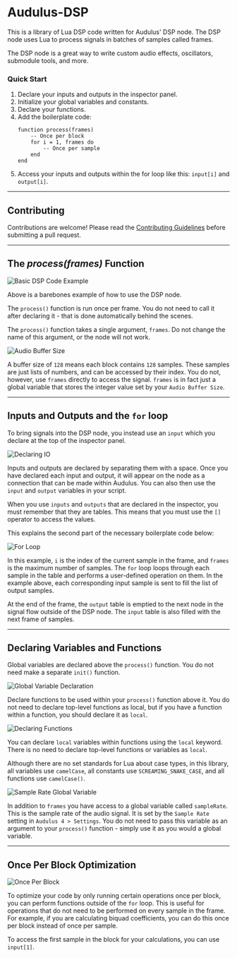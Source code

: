 # Audulus-DSP

This is a library of Lua DSP code written for Audulus' DSP node. The DSP node uses Lua to process signals in batches of samples called frames. 

The DSP node is a great way to write custom audio effects, oscillators, submodule tools, and more.

### Quick Start

1. Declare your inputs and outputs in the inspector panel.
1. Initialize your global variables and constants.
1. Declare your functions.
1. Add the boilerplate code:
    ```
    function process(frames)
        -- Once per block
        for i = 1, frames do
            -- Once per sample
        end
    end
    ```
1. Access your inputs and outputs within the for loop like this: `input[i]` and `output[i]`.

---
## Contributing

Contributions are welcome! Please read the [Contributing Guidelines](/docs/CONTRIBUTING.md) before submitting a pull request.

---
## The *process(frames)* Function

![Basic DSP Code Example](/docs/img/getting-started-example.png)

Above is a barebones example of how to use the DSP node. 

The `process()` function is run once per frame. You do not need to call it after declaring it - that is done automatically behind the scenes.

The `process()` function takes a single argument, `frames`. Do not change the name of this argument, or the node will not work.

![Audio Buffer Size](/docs/img/audio-buffer-size.png)

A buffer size of `128` means each block contains `128` samples. These samples are just lists of numbers, and can be accessed by their index. You do not, however, use `frames` directly to access the signal. `frames` is in fact just a global variable that stores the integer value set by your `Audio Buffer Size`. 

---

## Inputs and Outputs and the `for` loop

To bring signals into the DSP node, you instead use an `input` which you declare at the top of the inspector panel.

![Declaring IO](/docs/img/declaring-io.png)

Inputs and outputs are declared by separating them with a space. Once you have declared each input and output, it will appear on the node as a connection that can be made within Audulus. You can also then use the `input` and `output` variables in your script.

When you use `inputs` and `outputs` that are declared in the inspector, you must remember that they are tables. This means that you must use the `[]` operator to access the values.

This explains the second part of the necessary boilerplate code below:

![For Loop](/docs/img/for-loop.png)

In this example, `i` is the index of the current sample in the frame, and `frames` is the maximum number of samples. The `for` loop loops through each sample in the table and performs a user-defined operation on them. In the example above, each corresponding input sample is sent to fill the list of output samples.

At the end of the frame, the `output` table is emptied to the next node in the signal flow outside of the DSP node. The `input` table is also filled with the next frame of samples.

---
## Declaring Variables and Functions

Global variables are declared above the `process()` function. You do not need make a separate `init()` function.

![Global Variable Declaration](/docs/img/global-variable-declaration.png)

Declare functions to be used within your `process()` function above it. You do not need to declare top-level functions as local, but if you have a function within a function, you should declare it as `local`.

![Declaring Functions](/docs/img/declaring-functions.png)

You can declare `local` variables within functions using the `local` keyword. There is no need to declare top-level functions or variables as `local`.

Although there are no set standards for Lua about case types, in this library, all variables use `camelCase`, all constants use `SCREAMING_SNAKE_CASE`, and all functions use `camelCase()`.

![Sample Rate Global Variable](/docs/img/sample-rate-global.png)

In addition to `frames` you have access to a global variable called `sampleRate`. This is the sample rate of the audio signal. It is set by the `Sample Rate` setting in `Audulus 4 > Settings`. You do not need to pass this variable as an argument to your `process()` function - simply use it as you would a global variable.

--- 
## Once Per Block Optimization

![Once Per Block](/docs/img/once-per-block.png)

To optimize your code by only running certain operations once per block, you can perform functions outside of the `for` loop. This is useful for operations that do not need to be performed on every sample in the frame. For example, if you are calculating biquad coefficients, you can do this once per block instead of once per sample.

To access the first sample in the block for your calculations, you can use `input[1]`.
